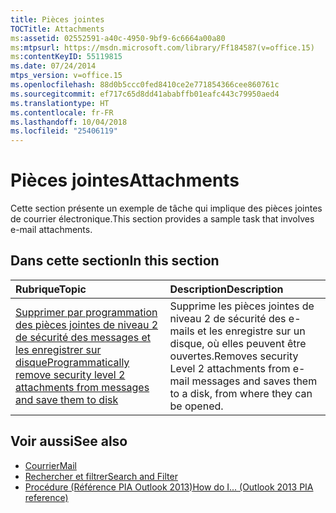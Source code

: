 ```yaml
---
title: Pièces jointes
TOCTitle: Attachments
ms:assetid: 02552591-a40c-4950-9bf9-6c6664a00a80
ms:mtpsurl: https://msdn.microsoft.com/library/Ff184587(v=office.15)
ms:contentKeyID: 55119815
ms.date: 07/24/2014
mtps_version: v=office.15
ms.openlocfilehash: 88d0b5ccc0fed8410ce2e771854366cee860761c
ms.sourcegitcommit: ef717c65d8dd41ababffb01eafc443c79950aed4
ms.translationtype: HT
ms.contentlocale: fr-FR
ms.lasthandoff: 10/04/2018
ms.locfileid: "25406119"
---
```

# <a name="attachments"></a><span data-ttu-id="27d1c-102">Pièces jointes</span><span class="sxs-lookup"><span data-stu-id="27d1c-102">Attachments</span></span>

<span data-ttu-id="27d1c-103">Cette section présente un exemple de tâche qui implique des pièces jointes de courrier électronique.</span><span class="sxs-lookup"><span data-stu-id="27d1c-103">This section provides a sample task that involves e-mail attachments.</span></span>

## <a name="in-this-section"></a><span data-ttu-id="27d1c-104">Dans cette section</span><span class="sxs-lookup"><span data-stu-id="27d1c-104">In this section</span></span>

|<span data-ttu-id="27d1c-105">Rubrique</span><span class="sxs-lookup"><span data-stu-id="27d1c-105">Topic</span></span>|<span data-ttu-id="27d1c-106">Description</span><span class="sxs-lookup"><span data-stu-id="27d1c-106">Description</span></span>|
|:----|:----------|
|[<span data-ttu-id="27d1c-107">Supprimer par programmation des pièces jointes de niveau 2 de sécurité des messages et les enregistrer sur disque</span><span class="sxs-lookup"><span data-stu-id="27d1c-107">Programmatically remove security level 2 attachments from messages and save them to disk</span></span>](how-to-programmatically-remove-security-level-2-attachments-from-messages-and-save-them-to-disk.md)  |<span data-ttu-id="27d1c-108">Supprime les pièces jointes de niveau 2 de sécurité des e-mails et les enregistre sur un disque, où elles peuvent être ouvertes.</span><span class="sxs-lookup"><span data-stu-id="27d1c-108">Removes security Level 2 attachments from e-mail messages and saves them to a disk, from where they can be opened.</span></span>|

## <a name="see-also"></a><span data-ttu-id="27d1c-109">Voir aussi</span><span class="sxs-lookup"><span data-stu-id="27d1c-109">See also</span></span>

- [<span data-ttu-id="27d1c-110">Courrier</span><span class="sxs-lookup"><span data-stu-id="27d1c-110">Mail</span></span>](mail.md)
- [<span data-ttu-id="27d1c-111">Rechercher et filtrer</span><span class="sxs-lookup"><span data-stu-id="27d1c-111">Search and Filter</span></span>](search-and-filter.md)
- [<span data-ttu-id="27d1c-112">Procédure (Référence PIA Outlook 2013)</span><span class="sxs-lookup"><span data-stu-id="27d1c-112">How do I... (Outlook 2013 PIA reference)</span></span>](how-do-i-outlook-2013-pia-reference.md)

